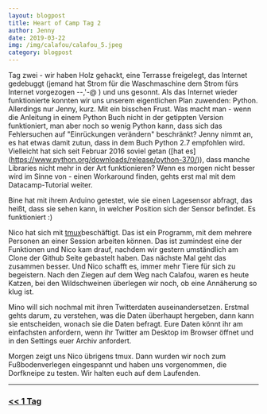 ```yaml
---
layout: blogpost
title: Heart of Camp Tag 2
author: Jenny
date: 2019-03-22
img: /img/calafou/calafou_5.jpeg
category: blogpost
---
```


Tag zwei - wir haben Holz gehackt, eine Terrasse freigelegt, das Internet gedebuggt (jemand hat Strom für die Waschmaschine dem Strom fürs Internet vorgezogen  --,'-@ ) und uns gesonnt. Als das Internet wieder funktionierte konnten wir uns unserem eigentlichen Plan zuwenden: Python. Allerdings nur Jenny, kurz. Mit ein bisschen Frust. Was macht man - wenn die Anleitung in einem Python Buch nicht in der getippten Version funktioniert, man aber noch so wenig Python kann, dass sich das Fehlersuchen auf "Einrückungen verändern" beschränkt? Jenny nimmt an, es hat etwas damit zutun, dass in dem Buch Python 2.7 empfohlen wird. Vielleicht hat sich seit Februar 2016 soviel getan ([hat es] (https://www.python.org/downloads/release/python-370/)), dass manche Libraries nicht mehr in der Art funktionieren? Wenn es morgen nicht besser wird im Sinne von - einen Workaround finden, gehts erst mal mit dem Datacamp-Tutorial weiter. 

Bine hat mit ihrem Arduino getestet, wie sie einen Lagesensor abfragt, das heißt, dass sie sehen kann, in welcher Position sich der Sensor befindet. Es funktioniert :)

Nico hat sich mit [tmux](https://www.hamvocke.com/blog/a-quick-and-easy-guide-to-tmux/)beschäftigt. Das ist ein Programm, mit dem mehrere Personen an einer Session arbeiten können. Das ist zumindest eine der Funktionen und Nico kam drauf, nachdem wir gestern umständlich am Clone der Github Seite gebastelt haben. Das nächste Mal geht das zusammen besser. Und Nico schafft es, immer mehr Tiere für sich zu begeistern. Nach den Ziegen auf dem Weg nach Calafou, waren es heute Katzen, bei den Wildschweinen überlegen wir noch, ob eine Annäherung so klug ist.

Mino will sich nochmal mit ihren Twitterdaten auseinandersetzen. Erstmal gehts darum, zu verstehen, was die Daten überhaupt hergeben, dann kann sie entscheiden, wonach sie die Daten befragt. Eure Daten könnt ihr am einfachsten anfordern, wenn ihr Twitter am Desktop im Browser öffnet und in den Settings euer Archiv anfordert.

Morgen zeigt uns Nico übrigens tmux. Dann wurden wir noch zum Fußbodenverlegen eingespannt und haben uns vorgenommen, die Dorfkneipe zu testen. Wir halten euch auf dem Laufenden.


***

### [<< 1 Tag](/calafou_21)
